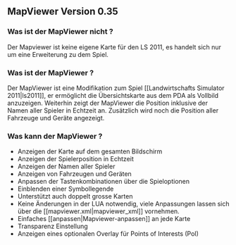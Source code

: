 ## MapViewer Version 0.35

### Was ist der MapViewer nicht ?
Der Mapviewer ist keine eigene Karte für den LS 2011, es handelt sich nur um eine Erweiterung zu dem Spiel.

### Was ist der MapViewer ?
Der MapViewer ist eine Modifikation zum Spiel [[Landwirtschafts Simulator 2011|ls2011]], er ermöglicht die Übersichtskarte aus dem PDA als Vollbild anzuzeigen. Weiterhin zeigt der MapViewer die Position inklusive der Namen aller Spieler in Echtzeit an.  Zusätzlich wird noch die Position aller Fahrzeuge und Geräte angezeigt.

### Was kann der MapViewer ?
+ Anzeigen der Karte auf dem gesamten Bildschirm
+ Anzeigen der Spielerposition in Echtzeit
+ Anzeigen der Namen aller Spieler
+ Anzeigen von Fahrzeugen und Geräten
+ Anpassen der Tastenkombinationen über die Spieloptionen
+ Einblenden einer Symbollegende
+ Unterstützt auch doppelt grosse Karten
+ Keine Änderungen in der LUA notwendig, viele Anpassungen lassen sich über die [[mapviewer.xml|mapviewer_xml]] vornehmen.
+ Einfaches [[anpassen|Mapviewer-anpassen]] an jede Karte
+ Transparenz Einstellung
+ Anzeigen eines optionalen Overlay für Points of Interests (PoI)